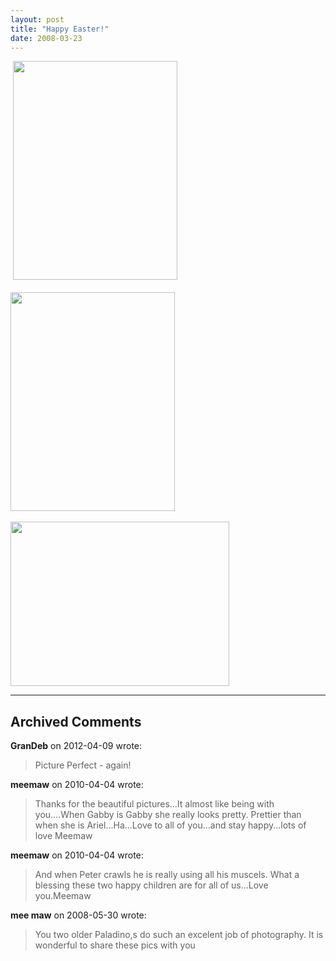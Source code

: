 ```yaml
---
layout: post
title: "Happy Easter!"
date: 2008-03-23
---
```


<p> <img height="350" alt="" src="/thepaladinos/assets/images/P1020461 (Custom).JPG " width="263"/><br/>
<br/>
<img height="350" alt="" src="/thepaladinos/assets/images/P1020433 (Custom).JPG " width="263"/><br/>
<br/>
<img height="263" alt="" src="/thepaladinos/assets/images/P1020449 (Custom).JPG " width="350"/></p>


---

## Archived Comments

**GranDeb** on 2012-04-09 wrote:

> Picture Perfect - again!

**meemaw** on 2010-04-04 wrote:

> Thanks for the beautiful pictures...It almost like being with you....When Gabby is Gabby she really looks pretty.  Prettier than when she is Ariel...Ha...Love to all of you...and stay happy...lots of love Meemaw

**meemaw** on 2010-04-04 wrote:

> And when Peter crawls he is really using all his muscels.  What a blessing these two happy children are for all of us...Love you.Meemaw

**mee maw** on 2008-05-30 wrote:

> You two older Paladino,s do such an excelent job of photography.  It is wonderful to share these pics with you
